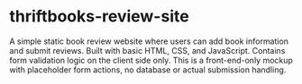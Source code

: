 # thriftbooks-review-site
A simple static book review website where users can add book information and submit reviews. Built with basic HTML, CSS, and JavaScript. Contains form validation logic on the client side only. This is a front-end-only mockup with placeholder form actions, no database or actual submission handling.
